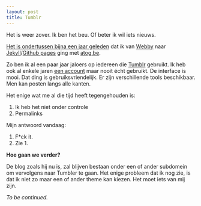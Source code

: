 ```yaml
---
layout: post
title: Tumblr
---
```

Het is weer zover. Ik ben het beu. Of beter ik wil iets nieuws.

[Het is ondertussen bijna een jaar geleden](http://atog.be/2009/03/19/github-pages-jekyll.html) dat ik van [Webby](http://webby.rubyforge.org/) naar [Jekyll](http://github.com/mojombo/jekyll/tree/master)/[Github pages](http://pages.github.com/) ging met [atog.be](http://atog.be).

Zo ben ik al een paar jaar jaloers op iedereen die [Tumblr](http://www.tumblr.com/) gebruikt. Ik heb ook al enkele jaren [een account](http://atog.tumblr.com/) maar nooit écht gebruikt. De interface is mooi. Dat ding is gebruiksvriendelijk. Er zijn verschillende tools beschikbaar. Men kan posten langs alle kanten.

Het enige wat me al die tijd heeft tegengehouden is:

1. Ik heb het niet onder controle
2. Permalinks

Mijn antwoord vandaag:

1. F\*ck it.
2. Zie 1.

**Hoe gaan we verder?**

De blog zoals hij nu is, zal blijven bestaan onder een of ander subdomein om vervolgens naar Tumbler te gaan. Het enige probleem dat ik nog zie, is dat ik niet zo maar een of ander theme kan kiezen. Het moet iets van mij zijn.

_To be continued._